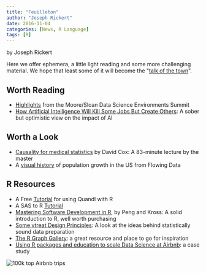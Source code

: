 ```yaml
---
title: "Feuilleton"
author: "Joseph Rickert"
date: 2016-11-04
categories: [News, R Language]
tags: [R]
---
```


by Joseph Rickert

Here we offer ephemera, a little light reading and some more challenging material. We hope that least some of it will become the "[talk of the town](https://en.wikipedia.org/wiki/Feuilleton)".

## Worth Reading

- [Highlights](http://www.askaswiss.com/2016/10/highlights-msdse-2016.html) from the Moore/Sloan Data Science Environments Summit
- [How Artificial Intelligence Will Kill Some Jobs But Create Others](http://fortune.com/2016/10/12/artificial-intelligence-jobs/): A sober but optimistic view on the impact of AI

## Worth a Look

- [Causality for medical statistics](https://www.youtube.com/watch?v=sMC138BNpQY) by David Cox: A 83-minute lecture by the master
- A [visual history](http://flowingdata.com/2016/11/02/two-centuries-of-population-animated/) of population growth in the US from Flowing Data

## R Resources

- A Free [Tutorial](https://blog.quandl.com/quandl-data-using-r-online-tutorial) for using Quandl with R
- A SAS to R [Tutorial](https://gallery.cortanaintelligence.com/Notebook/SAS-to-R-Tutorial-Part-1-1)
- [Mastering Software Development in R](https://leanpub.com/msdr), by Peng and Kross: A solid introduction to R, well worth purchasing
- [Some vtreat Design Principles](http://www.win-vector.com/blog/2016/11/some-vtreat-design-principles/): A look at the ideas behind statistically sound data preparation
- [The R Graph Gallery](http://www.r-graph-gallery.com/): a great resource and place to go for inspiration
- [Using R packages and education to scale Data Science at Airbnb](https://medium.com/airbnb-engineering/using-r-packages-and-education-to-scale-data-science-at-airbnb-906faa58e12d#.7mdu3xv0j): a case study

![100k top Airbnb trips](https://cdn-images-1.medium.com/max/2000/1*BTMbVFh_hziJJcaQ7TBRwg.png)
